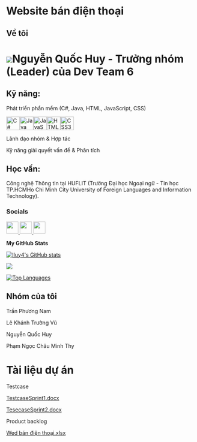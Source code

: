 # Website bán điện thoại


## Về tôi


![](https://user-images.githubusercontent.com/18350557/176309783-0785949b-9127-417c-8b55-ab5a4333674e.gif)Nguyễn Quốc Huy - Trưởng nhóm (Leader) của Dev Team 6
=========================================================================================================================
## Kỹ năng:

Phát triển phần mềm (C#, Java, HTML, JavaScript, CSS) <p align="left">

<a href="https://docs.microsoft.com/en-us/dotnet/csharp/" target="_blank" rel="noreferrer"><img src="https://raw.githubusercontent.com/danielcranney/readme-generator/main/public/icons/skills/csharp-colored.svg" width="36" height="36" alt="C#" /></a><a href="https://www.oracle.com/java/" target="_blank" rel="noreferrer"><img src="https://raw.githubusercontent.com/danielcranney/readme-generator/main/public/icons/skills/java-colored.svg" width="36" height="36" alt="Java" /></a><a href="https://developer.mozilla.org/en-US/docs/Web/JavaScript" target="_blank" rel="noreferrer"><img src="https://raw.githubusercontent.com/danielcranney/readme-generator/main/public/icons/skills/javascript-colored.svg" width="36" height="36" alt="JavaScript" /></a><a href="https://developer.mozilla.org/en-US/docs/Glossary/HTML5" target="_blank" rel="noreferrer"><img src="https://raw.githubusercontent.com/danielcranney/readme-generator/main/public/icons/skills/html5-colored.svg" width="36" height="36" alt="HTML5" /></a><a href="https://www.w3.org/TR/CSS/#css" target="_blank" rel="noreferrer"><img src="https://raw.githubusercontent.com/danielcranney/readme-generator/main/public/icons/skills/css3-colored.svg" width="36" height="36" alt="CSS3" /></a>
</p>


Lãnh đạo nhóm & Hợp tác

Kỹ năng giải quyết vấn đề & Phân tích

## Học vấn:

Công nghệ Thông tin tại HUFLIT (Trường Đại học Ngoại ngữ - Tin học TP.HCMHo Chi Minh City University of Foreign Languages and Information Technology).
### Socials

<p align="left"> <a href="https://www.github.com/lluy4" target="_blank" rel="noreferrer"> <picture> <source media="(prefers-color-scheme: dark)" srcset="https://raw.githubusercontent.com/danielcranney/readme-generator/main/public/icons/socials/github-dark.svg" /> <source media="(prefers-color-scheme: light)" srcset="https://raw.githubusercontent.com/danielcranney/readme-generator/main/public/icons/socials/github.svg" /> <img src="https://raw.githubusercontent.com/danielcranney/readme-generator/main/public/icons/socials/github.svg" width="32" height="32" /> </picture> </a> <a href="https://www.x.com/lluy4" target="_blank" rel="noreferrer"> <picture> <source media="(prefers-color-scheme: dark)" srcset="https://raw.githubusercontent.com/danielcranney/readme-generator/main/public/icons/socials/twitter-dark.svg" /> <source media="(prefers-color-scheme: light)" srcset="https://raw.githubusercontent.com/danielcranney/readme-generator/main/public/icons/socials/twitter.svg" /> <img src="https://raw.githubusercontent.com/danielcranney/readme-generator/main/public/icons/socials/twitter.svg" width="32" height="32" /> </picture> </a> <a href="https://www.threads.net/@lluy4" target="_blank" rel="noreferrer"> <picture> <source media="(prefers-color-scheme: dark)" srcset="https://raw.githubusercontent.com/danielcranney/readme-generator/main/public/icons/socials/threads-dark.svg" /> <source media="(prefers-color-scheme: light)" srcset="https://raw.githubusercontent.com/danielcranney/readme-generator/main/public/icons/socials/threads.svg" /> <img src="https://raw.githubusercontent.com/danielcranney/readme-generator/main/public/icons/socials/threads.svg" width="32" height="32" /> </picture> </a></p>


<b>My GitHub Stats</b>

<a href="http://www.github.com/lluy4"><img src="https://github-readme-stats.vercel.app/api?username=lluy4&show_icons=true&hide=&count_private=true&title_color=3382ed&text_color=000000&icon_color=3382ed&bg_color=ffffff&hide_border=true&show_icons=true" alt="lluy4's GitHub stats" /></a>

<a href="http://www.github.com/lluy4"><img src="https://github-readme-streak-stats.herokuapp.com/?user=lluy4&stroke=000000&background=ffffff&ring=3382ed&fire=3382ed&currStreakNum=000000&currStreakLabel=3382ed&sideNums=000000&sideLabels=000000&dates=000000&hide_border=true" /></a>

<a href="https://github.com/lluy4" align="left"><img src="https://github-readme-stats.vercel.app/api/top-langs/?username=lluy4&langs_count=10&title_color=3382ed&text_color=000000&icon_color=3382ed&bg_color=ffffff&hide_border=true&locale=en&custom_title=Top%20%Languages" alt="Top Languages" /></a>

## Nhóm của tôi

Trần Phương Nam

Lê Khánh Trường Vũ

Nguyễn Quốc Huy

Phạm Ngọc Châu Minh Thy


# Tài liệu dự án

Testcase 
  
  [TestcaseSprint1.docx](https://github.com/user-attachments/files/17429624/TestcaseSprint1.docx)
  
  [TesecaseSprint2.docx](https://github.com/user-attachments/files/17429629/TesecaseSprint2.docx)

  Product backlog 
  
  [Wed bán điện thoại.xlsx](https://github.com/user-attachments/files/17429729/Wed.ban.di.n.tho.i.xlsx)
